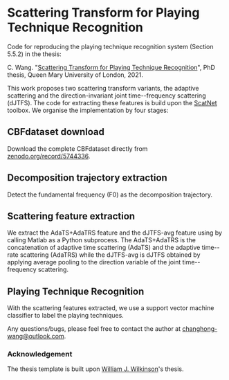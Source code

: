 # Scattering Transform for Playing Technique Recognition
Code for reproducing the playing technique recognition system (Section 5.5.2) in the thesis:

C. Wang. "[Scattering Transform for Playing Technique Recognition](https://qmro.qmul.ac.uk/xmlui/handle/123456789/76559)", PhD thesis, Queen Mary University of London, 2021.

This work proposes two scattering transform variants, the adaptive scattering and the direction-invariant joint time--frequency scattering (dJTFS). The code for extracting these features is build upon the [ScatNet](https://www.di.ens.fr/data/software/scatnet/) toolbox. We organise the implementation by four stages:

## CBFdataset download
Download the complete CBFdataset directly from [zenodo.org/record/5744336](https://zenodo.org/record/5744336).

## Decomposition trajectory extraction
Detect the fundamental frequency (F0) as the decomposition trajectory.

## Scattering feature extraction
We extract the AdaTS+AdaTRS feature and the dJTFS-avg feature using by calling Matlab as a Python subprocess. The AdaTS+AdaTRS is the concatenation of adaptive time scattering (AdaTS) and the adaptive time--rate scattering (AdaTRS) while the dJTFS-avg is dJTFS obtained by applying average pooling to the direction variable of the joint time--frequency scattering.

## Playing Technique Recognition
With the scattering features extracted, we use a support vector machine classifier to label the playing techniques.

Any questions/bugs, please feel free to contact the author at changhong-wang@outlook.com.

### Acknowledgement
The thesis template is built upon [William J. Wilkinson](https://qmro.qmul.ac.uk/xmlui/bitstream/handle/123456789/61329/WILKINSON_W_J_PhD_Final_041019.pdf?sequence=2&isAllowed=y)'s thesis.
